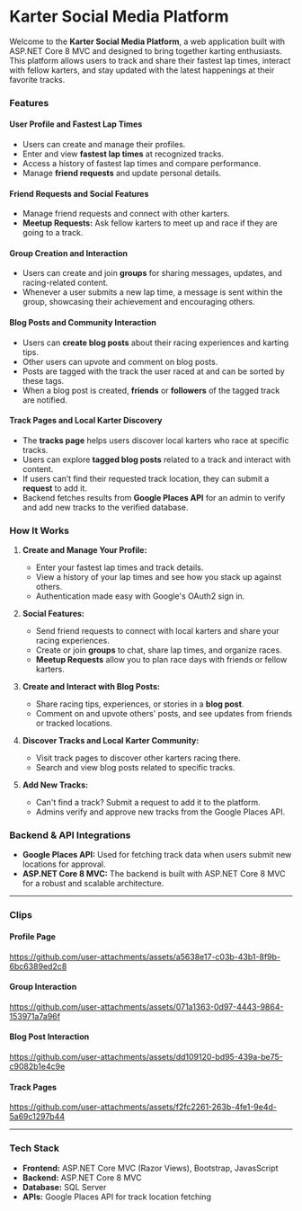 # Karter Social Media Platform

Welcome to the **Karter Social Media Platform**, a web application built with ASP.NET Core 8 MVC and designed to bring together karting enthusiasts. This platform allows users to track and share their fastest lap times, interact with fellow karters, and stay updated with the latest happenings at their favorite tracks.

### Features

#### **User Profile and Fastest Lap Times**
- Users can create and manage their profiles.
- Enter and view **fastest lap times** at recognized tracks.
- Access a history of fastest lap times and compare performance.
- Manage **friend requests** and update personal details.

#### **Friend Requests and Social Features**
- Manage friend requests and connect with other karters.
- **Meetup Requests:** Ask fellow karters to meet up and race if they are going to a track.
  
#### **Group Creation and Interaction**
- Users can create and join **groups** for sharing messages, updates, and racing-related content.
- Whenever a user submits a new lap time, a message is sent within the group, showcasing their achievement and encouraging others.

#### **Blog Posts and Community Interaction**
- Users can **create blog posts** about their racing experiences and karting tips.
- Other users can upvote and comment on blog posts.
- Posts are tagged with the track the user raced at and can be sorted by these tags.
- When a blog post is created, **friends** or **followers** of the tagged track are notified.

#### **Track Pages and Local Karter Discovery**
- The **tracks page** helps users discover local karters who race at specific tracks.
- Users can explore **tagged blog posts** related to a track and interact with content.
- If users can’t find their requested track location, they can submit a **request** to add it.
- Backend fetches results from **Google Places API** for an admin to verify and add new tracks to the verified database.

### How It Works

1. **Create and Manage Your Profile:**
   - Enter your fastest lap times and track details.
   - View a history of your lap times and see how you stack up against others.
   - Authentication made easy with Google's OAuth2 sign in. 

2. **Social Features:**
   - Send friend requests to connect with local karters and share your racing experiences.
   - Create or join **groups** to chat, share lap times, and organize races.
   - **Meetup Requests** allow you to plan race days with friends or fellow karters.

3. **Create and Interact with Blog Posts:**
   - Share racing tips, experiences, or stories in a **blog post**.
   - Comment on and upvote others' posts, and see updates from friends or tracked locations.

4. **Discover Tracks and Local Karter Community:**
   - Visit track pages to discover other karters racing there.
   - Search and view blog posts related to specific tracks.

5. **Add New Tracks:**
   - Can't find a track? Submit a request to add it to the platform.
   - Admins verify and approve new tracks from the Google Places API.

### Backend & API Integrations
- **Google Places API:** Used for fetching track data when users submit new locations for approval.
- **ASP.NET Core 8 MVC:** The backend is built with ASP.NET Core 8 MVC for a robust and scalable architecture.
  
---

### Clips

#### **Profile Page**
https://github.com/user-attachments/assets/a5638e17-c03b-43b1-8f9b-6bc6389ed2c8

#### **Group Interaction**
https://github.com/user-attachments/assets/071a1363-0d97-4443-9864-153971a7a96f

#### **Blog Post Interaction**
https://github.com/user-attachments/assets/dd109120-bd95-439a-be75-c9082b1e4c9e

#### **Track Pages**
https://github.com/user-attachments/assets/f2fc2261-263b-4fe1-9e4d-5a69c1297b44

---

### Tech Stack
- **Frontend:** ASP.NET Core MVC (Razor Views), Bootstrap, JavasScript
- **Backend:** ASP.NET Core 8 MVC
- **Database:** SQL Server 
- **APIs:** Google Places API for track location fetching


